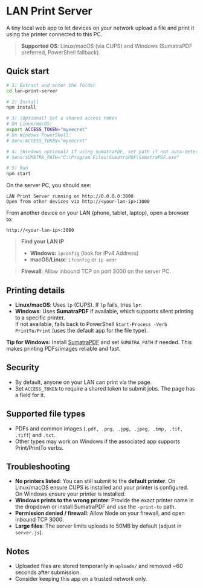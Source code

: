 
# LAN Print Server

A tiny local web app to let devices on your network upload a file and print it using the printer connected to this PC.

> **Supported OS**: Linux/macOS (via CUPS) and Windows (SumatraPDF preferred, PowerShell fallback).

## Quick start

```bash
# 1) Extract and enter the folder
cd lan-print-server

# 2) Install
npm install

# 3) (Optional) Set a shared access token
# On Linux/macOS:
export ACCESS_TOKEN="mysecret"
# On Windows PowerShell:
# $env:ACCESS_TOKEN="mysecret"

# 4) (Windows optional) If using SumatraPDF, set path if not auto-detected:
# $env:SUMATRA_PATH="C:\Program Files\SumatraPDF\SumatraPDF.exe"

# 5) Run
npm start
```

On the server PC, you should see:
```
LAN Print Server running on http://0.0.0.0:3000
Open from other devices via http://<your-lan-ip>:3000
```

From another device on your LAN (phone, tablet, laptop), open a browser to:
```
http://<your-lan-ip>:3000
```

> **Find your LAN IP**  
> - **Windows:** `ipconfig` (look for IPv4 Address)  
> - **macOS/Linux:** `ifconfig` or `ip addr`

> **Firewall**: Allow inbound TCP on port 3000 on the server PC.

## Printing details

- **Linux/macOS**: Uses `lp` (CUPS). If `lp` fails, tries `lpr`.
- **Windows**: Uses **SumatraPDF** if available, which supports silent printing to a specific printer.  
  If not available, falls back to PowerShell `Start-Process -Verb PrintTo/Print` (uses the default app for the file type).

**Tip for Windows:** Install [SumatraPDF](https://www.sumatrapdfreader.org/free-pdf-reader.html) and set `SUMATRA_PATH` if needed. This makes printing PDFs/images reliable and fast.

## Security

- By default, anyone on your LAN can print via the page.  
- Set `ACCESS_TOKEN` to require a shared token to submit jobs. The page has a field for it.

## Supported file types
- PDFs and common images (`.pdf, .png, .jpg, .jpeg, .bmp, .tif, .tiff`) and `.txt`.
- Other types may work on Windows if the associated app supports Print/PrintTo verbs.

## Troubleshooting

- **No printers listed**: You can still submit to the **default printer**. On Linux/macOS ensure CUPS is installed and your printer is configured. On Windows ensure your printer is installed.
- **Windows prints to the wrong printer**: Provide the exact printer name in the dropdown or install SumatraPDF and use the `-print-to` path.
- **Permission denied / firewall**: Allow Node on your firewall, and open inbound TCP 3000.
- **Large files**: The server limits uploads to 50MB by default (adjust in `server.js`).

## Notes

- Uploaded files are stored temporarily in `uploads/` and removed ~60 seconds after submission.
- Consider keeping this app on a trusted network only.
